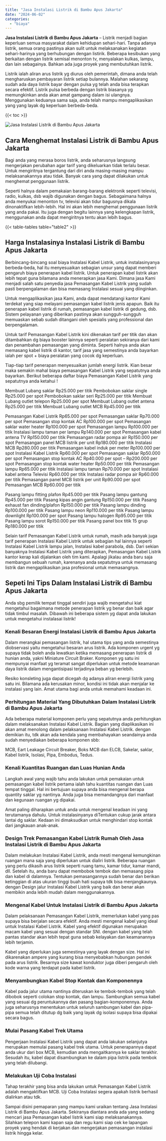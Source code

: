 ```yaml
---
title: "Jasa Instalasi Listrik di Bambu Apus Jakarta"
date: "2024-06-02"
categories: 
  - "biaya"
---
```


**Jasa Instalasi Listrik di Bambu Apus Jakarta** – Listrik menjadi bagian keperluan semua masyarakat dalam kehidupan sehari-hari. Tanpa adanya listrik, semua orang pastinya akan sulit untuk melaksanakan kegiatan sehari-harinya yang berhubungan dengan listirik. Beberapa kesibukan yang berkaitan dengan listrik semisal menonton tv, menyalakan kulkas, lampu, dan lain sebagainya. Bahkan ada juga proyek yang membutuhkan listrik.

Listrik ialah aliran arus listrik yg diurus oleh pemerintah, dimana anda telah mengharuskan pembayaran listrik setiap bulannya. Malahan sekarang sudah ada daya listrik bayar dengan pulsa yg telah anda bisa terapkan secara efektif. Listrik pulsa berbeda dengan listrik biasanya yg memungkinkan anda akan amat gampang dalam isi ulangnya. Menggunakan keduanya sama saja, anda telah mampu mengaplikasikan yang yang layak dg keperluan berbeda-beda.

{{< toc >}}

![Jasa Instalasi Listrik di Bambu Apus Jakarta](/images/instalasi-listrik-murah06.png)

## Cara Menghemat Instalasi Listrik di Bambu Apus Jakarta

Bagi anda yang merasa boros listrik, anda seharusnya langsung mengerjakan perubahan agar tarif yang dikeluarkan tidak terlalu besar. Untuk mengiritnya tergantung dari diri anda masing-masing mampu melaksanakannya atau tidak. Banyak cara yang dapat dilakukan untuk menghemat penggunaan listrik.

Seperti halnya dalam pemakaian barang-barang elektronik seperti televisi, radio, kulkas, dsb wajib digunakan dengan bagus. Sebagaimana halnya anda menyukai menonton tv, televisi akan tidur bagusnya dikala dinonaktifkan lebih-lebih. Hal ini akan lebih menghemat penggunaan listrik yang anda pakai. Itu juga dengan begitu lainnya yang kelengkapan listrik, menggunakan anda dapat mengiritnya tentu akan lebih bagus.

{{< table-tables table="table2" >}}

## Harga Instalasinya Instalasi Listrik di Bambu Apus Jakarta

Berbincang-bincang soal biaya Instalasi Kabel Listrik, untuk instalasinyanya berbeda-beda, hal itu menyesuaikan sebagian unsur yang dapat memberi pengaruh biaya penerapan kabel listrik. Untuk penerapan kabel listrik akan lebih tepat guna bilamana anda menerapkan jasa Kami. Dimana jasa Kami menjadi salah satu penyedia jasa Pemasangan Kabel Listrik yang sudah pasti berpengalaman dan bisa memasang Instalasi sesuai yang diinginkan.

Untuk mengaplikasikan jasa Kami, anda dapat mendatangi kantor Kami terdekat yang siap melayani pemasangan kabel listrik jenis apapun. Baik itu penerapan kabel listrik di rumah, pemasangan kabel listrik di gedung, dsb. Sistem pelayanan yang diberikan pastinya akan sungguh-sungguh memuaskan sebab sudah ditangani oleh spesialis yang professional dan berpengalaman.

Untuk tarif Pemasangan Kabel Listrik kini dikenakan tarif per titik dan akan ditambahkan dg biaya booster lainnya seperti peralatan sekiranya dari kami dan penambahan pemasangan yang diminta. Seperti halnya anda akan memasang kabel listrik di kantor, tarif jasa yang semestinya anda bayarkan ialah per spot + biaya peralatan yang cocok dg keperluan.

Tiap-tiap tarif penerapan menyesuaikan jumlah energi listrik. Kian besar maka semakin mahal biaya pemasangan Kabel Listrik yang sepatutnya anda bayarkan. Berikut beberapa daftar biaya Pemasangan Kabel Listrik yang sepatutnya anda ketahui !

Membuat Lubang saklar Rp25.000 per titik Pembobokan saklar single Rp25.000 per spot Pembobokan saklar seri Rp25.000 per titik Membuat Lubang outlet telepon Rp25.000 per spot Membuat Lubang outlet antena Rp25.000 per titik Membuat Lubang outlet MCB Rp45.000 per titik

Pemasangan Kabel Listrik Rp65.000 per spot Pemasangan saklar Rp70.000 per spot Pemasangan stop kontak AC Rp100.000 per spot Pemasangan saklar water heater Rp100.000 per spot Pemasangan lampu Rp100.000 per titik Instalasi lampu taman per lampu Rp140.000 per spot Pemasangan kabel antena TV Rp150.000 per titik Pemasangan radar pompa air Rp150.000 per spot Pemasangan panel MCB listrik per unit Rp180.000 per titik Instalasi MCB Rp280.000 per titik Pemasangan kabel induk per meter Rp100.000 per spot Instalasi Kabel Listrik Rp60.000 per spot Pemasangan saklar Rp50.000 per spot Pemasangan stop kontak AC Rp40.000 per spot – Rp200.000 per spot Pemasangan stop kontak water heater Rp50.000 per titik Pemasangan lampu Rp65.000 per titik Instalasi lampu taman Rp70.000 per spot Instalasi kabel antena Televisi Rp60.000 per titik Instalasi radar pompa air Rp60.000 per titik Pemasangan panel MCB listrik per unit Rp90.000 per spot Pemasangan MCB Rp60.000 per titik

Pasang lampu fitting plafon Rp45.000 per titik Pasang lampu gantung Rp45.000 per titik Pasang kipas angin gantung Rp150.000 per titik Pasang exhaust fan dinding/plafon Rp150.000 per titik Pasang lampu dinding Rp100.000 per titik Pasang lampu neon Rp110.000 per titik Pasang lampu downlight Rp100.000 per spot Pasang lampu halogen Rp95.000 per titik Pasang lampu sorot Rp150.000 per titik Pasang panel box titik 15 grup Rp180.000 per titik

Selain tarif Pemasangan Kabel Listrik untuk rumah, masih ada banyak juga tarif penerapan Instalasi Kabel Listrik untuk sebagian hal lainnya seperti Instalasi Kabel Listrik lampu jalan, Instalasi kabel parabola, dsb. Dari sekian banyaknya Instalasi Kabel Listrik yang diterapkan, Pemasangan Kabel Listrik kantor kerap kali dijalankan oleh tim kami. Apalagi jikalau anda baru saja membangun sebuah rumah, karenanya anda sepatutnya untuk memasang listrik dan mengaplikasikan jasa profesional untuk memasangnya.

## Sepeti Ini Tips Dalam Instalasi Listrik di Bambu Apus Jakarta


Anda sbg pemilik tempat tinggal sendiri juga wajib mengetahui kiat mengetahui bagaimana metode penerapan listrik yg benar dan baik agar tidak timbul masalah. Dibawah ini beberapa sistem yg dapat anda lakukan untuk mengetahui instalasai listrik!

### Kenali Besaran Energi Instalasi Listrik di Bambu Apus Jakarta

Dalam merangkai pemasangan listrik, hal utama tips yang anda semestinya diobservasi yaitu mengetahui besaran arus listrik. Ada komponen urgent yg supaya tidak boleh anda lewatkan ketika memasang penerapan listrik di hunian anda, yakni Miniature Circuit Braker. Komponen yg satu ini mempunyai manfaat yg teramat sangat diperlukan untuk metode keamanan daya listrik dalam mengantisipasi terjadinya beban yg berlebih.

Resiko konsleting juga dapat dicegah dg adanya aliran energi listrik yang satu ini. Bilamana ada kerusakan minor, kondisi ini tidak akan menjalar ke instalasi yang lain. Amat utama bagi anda untuk memahami keadaan ini.

### Perhitungan Material Yang Dibutuhkan Dalam Instalasi Listrik di Bambu Apus Jakarta

Ada beberapa material komponen perlu yang sepatutnya anda perhitungkan dalam melaksanakan Instalasi Kabel Listrik. Bagian yang diaplikasikan ini akan amat menolong dalam pelaksanaan Instalasi Kabel Listrik. dengan demikian itu, tdk akan ada kendala yang membahayakan seandainya anda sudah menyediakan beberapa komponen sbb:

MCB, Eart Leakage Circuit Breaker, Boks MCB dan ELCB, Sakelar, saklar, Kabel listrik, Isolasi, Pipa, Embodus, Tedus.

### Kenali Kuantitas Ruangan dan Luas Hunian Anda

Langkah awal yang wajib tahu anda lakukan untuk pemakaian untuk pemasangan kabel listrik pertama ialah tahu kuantitas ruangan dan Luas tempat tinggal. Hal ini bertujuan supaya anda bisa mengenal berapa quantity saklar yg nantinya. Anda juga bisa memandangnya dari manfaat dan kegunaan ruangan yg dipakai.

Amat paling diharapkan untuk anda untuk mengenal keadaan ini yang terutamanya dahulu. Untuk instalasinyanya diTentukan cukup jarak antara lantai dg saklar. Kedaan ini dimaksudkan untuk menghindari stop kontak dari jangkauan anak-anak.

### Design Trek Pemasangan Kabel Listrik Rumah Oleh Jasa Instalasi Listrik di Bambu Apus Jakarta

Dalam melakukan Instalasi Kabel Listrik, anda mesti mengenal kemungkinan ruangan mana saja yang diperlukan untuk dialiri listrik. Beberapa ruangan yang perlu dikasih arus listrik seperti ruang tamu, kamar tidur, kamar mandi, dll. Setelah itu, anda baru dapat membobok tembok dan memasang pipa dan kabel di dalamnya. Tentukan pemasangannya sudah benar dan berikan ketinggian di atas ukuran tinggi buah hati supaya tdk bisa menjangkaunya. dengan Design jalur Instalasi Kabel Listrik yang baik dan benar akan membikin anda lebih mudah dalam menggunakannya.

### Mengenal Kabel Untuk Instalasi Listrik di Bambu Apus Jakarta

Dalam pelaksanaan Pemasangan Kabel Listrik, memerlukan kabel yang pas supaya bisa berjalan secara efektif. Anda mesti mengenal kabel yang ideal untuk Instalasi Kabel Listrik. Kabel yang efektif digunakan merupakan macam kabel yang sesuai dengan standar SNI. dengan kabel yang telah pantas standar akan lebih tepat guna sebab kelayakan dan keamanannya lebih terjamin.

Kabel yang diperlukan juga semestinya yang layak dengan size. Hal ini dikarenakan ampere yang kurang bisa menyebabkan hubungan pendek pada arus listrik. Besarnya size kawat konduktor juga diberi pengaruh oleh kode warna yang terdapat pada kabel listrik.

### Menyambungkan Kabel Stop Kontak dan Komponennya

Kabel pada jalur utama nantinya diteruskan ke tembok-tembok yang telah dibobok seperti colokan stop kontak, dan lampu. Sambungkan semua kabel yang sesuai dg peruntukannya dan pasang bagian-komponennya. Anda juga seharusnya menentukan untuk seluruh sambungan kabel dan pipa-pipa semua telah ditutup dg baik yang layak dg isolasi supaya bisa dipakai secara bagus.

### Mulai Pasang Kabel Trek Utama

Pengerjaan Instalasi Kabel Listrik yang dapat anda lakukan selanjutya merupakan memulai pasang kabel trek utama. Untuk penerapannya dapat anda ukur dari box MCB, kemudian anda mengaitkannya ke saklar terakhir. Sesudah itu, kabel dapat disambungkan ke dalam pipa listrik pada tembok yang telah dilubangi.

### Melakukan Uji Coba Instalasi

Tahap terakhir yang bisa anda lakukan untuk Pemasangan Kabel Listrik adalah mengaktifkan MCB. Uji Coba Instalasi segera apakah listrik berhasil dialirkan atau tdk.

Sampai disini pemaparan yang mampu kami uraikan tentang Jasa Instalasi Listrik di Bambu Apus Jakarta. Sekiranya diantara anda ada yang sedang mencari jasa Pemasangan kabel listrik kami siap melaksanakannya. Silahkan telepon kami kapan saja dan regu kami siap cek ke lapangan proyek yang hendak di kerjakan dan mengerjakan pemasangan instalasi listrik hingga kelar.
